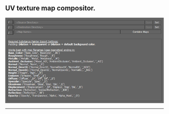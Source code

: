 ## UV texture map compositor.


![alt text](https://raw.githubusercontent.com/m3trik/map-compositor/master/docs/map-compositor-demo.png)


---

